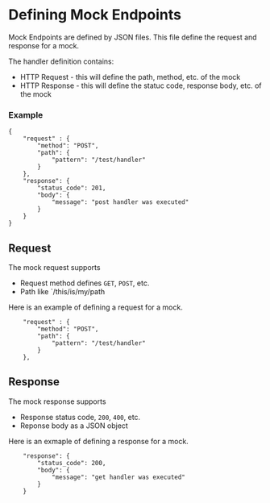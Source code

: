 # Defining Mock Endpoints
Mock Endpoints are defined by JSON files.  This file define the request and response for a mock.

The handler definition contains:
* HTTP Request - this will define the path, method, etc. of the mock
* HTTP Response - this will define the statuc code, response body, etc. of the mock

### Example
```
{
    "request" : {
        "method": "POST",
        "path": {
            "pattern": "/test/handler"    
        }
    },
    "response": {
        "status_code": 201,
        "body": {
            "message": "post handler was executed"
        }
    }
}
```
## Request
The mock request supports
* Request method defines `GET`, `POST`, etc.
* Path like `/this/is/my/path

Here is an example of defining a request for a mock.

```
    "request" : {
        "method": "POST",
        "path": {
            "pattern": "/test/handler"    
        }
    },
```

## Response
The mock response supports
* Response status code, `200`, `400`, etc.
* Reponse body as a JSON object

Here is an exmaple of defining a response for a mock.

```
    "response": {
        "status_code": 200,
        "body": {
            "message": "get handler was executed"
        }
    }
```